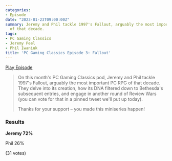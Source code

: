 ```yaml
---
categories:
- Episode
date: "2023-01-23T09:00:00Z"
summary: Jeremy and Phil tackle 1997's Fallout, arguably the most important PC RPG
  of that decade.
tags:
- PC Gaming Classics
- Jeremy Peel
- Phil Iwaniuk
title: 'PC Gaming Classics Episode 3: Fallout'
---
```


[Play Episode](https://www.patreon.com/posts/pc-gaming-3-77603775)
> On this month's PC Gaming Classics pod, Jeremy and Phil tackle 1997's Fallout, arguably the most important PC RPG of that decade. They delve into its creation, how its DNA filtered down to Bethesda's subsequent entries, and engage in another round of Review Wars (you can vote for that in a pinned tweet we'll put up today).
>
> Thanks for your support – you made this miniseries happen!

### Results

**Jeremy 72%**

Phil 26%

(31 votes)